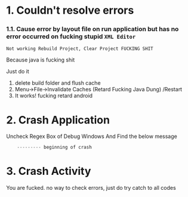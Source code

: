 # 1. Couldn't resolve errors

### 1.1. Cause error by layout file on run application but has no error occurred on fucking stupid `XML Editor`

`Not working Rebuild Project, Clear Project FUCKING SHIT`

Because java is fucking shit

Just do it
1. delete build folder and flush cache
2. Menu->File->Invalidate Caches (Retard Fucking Java Dung) /Restart
3. It works! fucking retard android

# 2. Crash Application

Uncheck Regex Box of Debug Windows And Find the below message

```Kotlin
    --------- beginning of crash
```

# 3. Crash Activity

You are fucked. no way to check errors, just do try catch to all codes

